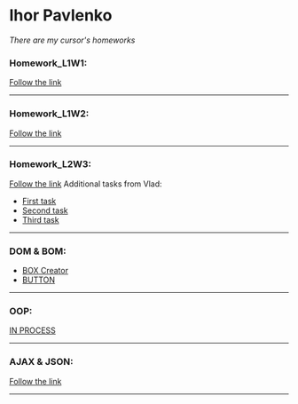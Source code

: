 # Ihor Pavlenko
*There are my cursor's homeworks* 

### Homework_L1W1:

[Follow the link](https://gist.github.com/e3d0d7c907cdeb2da4cc930a70db107f.git)
***


### Homework_L1W2:

[Follow the link](https://gist.github.com/f29f3416cd86b50c2aaa6ff3cf307011.git)
***

### Homework_L2W3:
[Follow the link](https://gist.github.com/1cb169d644a92dba1b2505b9150bb0fa.git)
Additional tasks from  Vlad:

 * [First task](https://gist.github.com/aba595a2e51f825bc47e17becbe6eb21.git)
 * [Second task](https://gist.github.com/dc654fbe28e1b0718ea139b5a85b8b6a.git)
 * [Third task](https://gist.github.com/b770fb16cdd9cc50b2f56f27a3c122e5.git)


***

### DOM & BOM:

* [BOX Creator](https://oknelvapi.github.io/L3W4_task_01/index.html)
* [BUTTON](https://oknelvapi.github.io/L4W4_task_01/index.html)

***

### OOP:

[IN PROCESS](#)
***

### AJAX & JSON:

[Follow the link](https://oknelvapi.github.io/L6W6_task_01/index.html)
***
